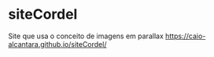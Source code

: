 # siteCordel
 Site que usa o conceito de imagens em parallax
https://caio-alcantara.github.io/siteCordel/
